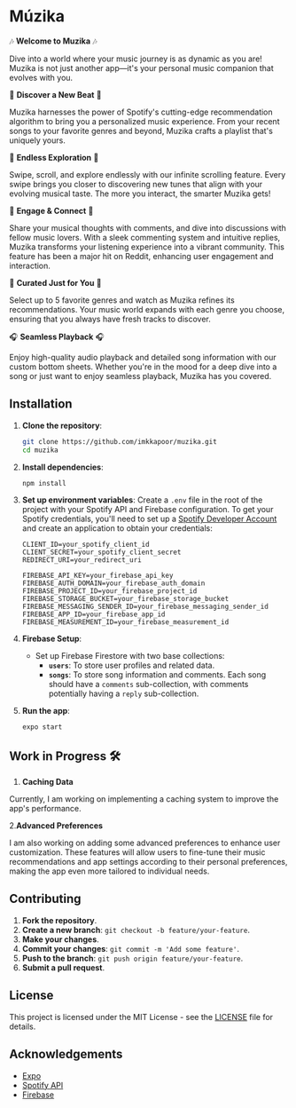 # Múzika

🎶 **Welcome to Muzika** 🎶

Dive into a world where your music journey is as dynamic as you are! Muzika is not just another app—it's your personal music companion that evolves with you.

🌟 **Discover a New Beat** 🌟

Muzika harnesses the power of Spotify's cutting-edge recommendation algorithm to bring you a personalized music experience. From your recent songs to your favorite genres and beyond, Muzika crafts a playlist that's uniquely yours.

🔄 **Endless Exploration** 🔄

Swipe, scroll, and explore endlessly with our infinite scrolling feature. Every swipe brings you closer to discovering new tunes that align with your evolving musical taste. The more you interact, the smarter Muzika gets!

🎤 **Engage & Connect** 🎤

Share your musical thoughts with comments, and dive into discussions with fellow music lovers. With a sleek commenting system and intuitive replies, Muzika transforms your listening experience into a vibrant community. This feature has been a major hit on Reddit, enhancing user engagement and interaction.

🎸 **Curated Just for You** 🎸

Select up to 5 favorite genres and watch as Muzika refines its recommendations. Your music world expands with each genre you choose, ensuring that you always have fresh tracks to discover.

🎧 **Seamless Playback** 🎧

Enjoy high-quality audio playback and detailed song information with our custom bottom sheets. Whether you're in the mood for a deep dive into a song or just want to enjoy seamless playback, Muzika has you covered.

## Installation

1. **Clone the repository**:

    ```bash
    git clone https://github.com/imkkapoor/muzika.git
    cd muzika
    ```

2. **Install dependencies**:

    ```bash
    npm install
    ```

3. **Set up environment variables**:
   Create a `.env` file in the root of the project with your Spotify API and Firebase configuration. To get your Spotify credentials, you'll need to set up a [Spotify Developer Account](https://developer.spotify.com/dashboard) and create an application to obtain your credentials:

    ```
    CLIENT_ID=your_spotify_client_id
    CLIENT_SECRET=your_spotify_client_secret
    REDIRECT_URI=your_redirect_uri

    FIREBASE_API_KEY=your_firebase_api_key
    FIREBASE_AUTH_DOMAIN=your_firebase_auth_domain
    FIREBASE_PROJECT_ID=your_firebase_project_id
    FIREBASE_STORAGE_BUCKET=your_firebase_storage_bucket
    FIREBASE_MESSAGING_SENDER_ID=your_firebase_messaging_sender_id
    FIREBASE_APP_ID=your_firebase_app_id
    FIREBASE_MEASUREMENT_ID=your_firebase_measurement_id

    ```

4. **Firebase Setup**:

    - Set up Firebase Firestore with two base collections:
        - **`users`**: To store user profiles and related data.
        - **`songs`**: To store song information and comments. Each song should have a `comments` sub-collection, with comments potentially having a `reply` sub-collection.

5. **Run the app**:
    ```bash
    expo start
    ```

## Work in Progress 🛠️

1. **Caching Data**

Currently, I am working on implementing a caching system to improve the app's performance.

2.**Advanced Preferences**

I am also working on adding some advanced preferences to enhance user customization. These features will allow users to fine-tune their music recommendations and app settings according to their personal preferences, making the app even more tailored to individual needs.

## Contributing

1. **Fork the repository**.
2. **Create a new branch**: `git checkout -b feature/your-feature`.
3. **Make your changes**.
4. **Commit your changes**: `git commit -m 'Add some feature'`.
5. **Push to the branch**: `git push origin feature/your-feature`.
6. **Submit a pull request**.

## License

This project is licensed under the MIT License - see the [LICENSE](LICENSE) file for details.

## Acknowledgements

-   [Expo](https://expo.dev/)
-   [Spotify API](https://developer.spotify.com/documentation/web-api/)
-   [Firebase](https://firebase.google.com/)

